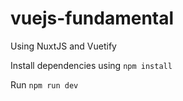 # vuejs-fundamental

Using NuxtJS and Vuetify

Install dependencies using `npm install`

Run `npm run dev`

